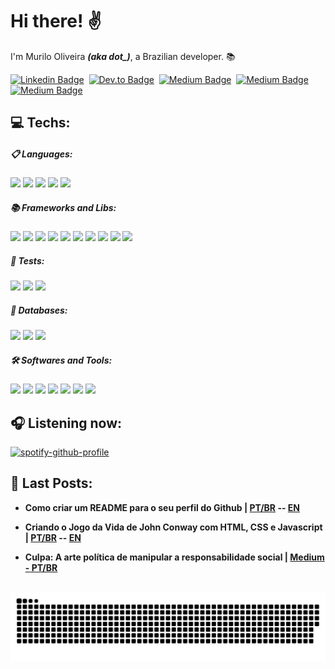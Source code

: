 <!-- <a target="_blank" rel="noopener noreferrer" href="https://supermariodraws.artstation.com" ><img  style="margin-left: 150px" src="./png/oni.png" min-width="350px" max-width="480px" width="450px" align="right" alt="Oni"></a> -->

<div align="left">

  <h1>
  Hi there! ✌️
  </h1>

  <p>I'm Murilo Oliveira <i><b>(aka dot_)</b></i>, a Brazilian developer. 📚</p>

  [![Linkedin Badge](https://img.shields.io/badge/linkedin-000?style=for-the-badge&logo=linkedin&labelColor=0a66c2&logoColor=black)](https://www.linkedin.com/in/murilo-o)&nbsp;
  [![Dev.to Badge](https://img.shields.io/badge/dev.to-000?style=for-the-badge&logo=dev.to&labelColor=FFCC00&logoColor=black)](https://dev.to/akadot_)&nbsp;
  [![Medium Badge](https://img.shields.io/badge/Medium-000?style=for-the-badge&logo=medium&labelColor=00ab6c&logoColor=black)](https://medium.com/@akadot_)&nbsp;
  [![Medium Badge](https://img.shields.io/badge/YouTube-000?style=for-the-badge&logo=youtube&labelColor=ea4335&logoColor=black)](https://www.youtube.com/@dotdev_)&nbsp;
  [![Medium Badge](https://img.shields.io/badge/Mail-000?style=for-the-badge&logo=gmail&labelColor=6e5494&logoColor=black)](mailto:muriloholiveira@hotmail.com)&nbsp;


  
  <!--  Purple: 5c3ec9 -->
  <!--  Yellow: FFCC00 -->

  <h2>💻 Techs:</h2>

  <h5>📋 Languages: </h5>
  
  <img src="https://img.shields.io/badge/HTML5-E34F26?style=for-the-badge&logo=html5&logoColor=white" />
  <img src="https://img.shields.io/badge/CSS3-1572B6?style=for-the-badge&logo=css3&logoColor=white" />
  <img src="https://img.shields.io/badge/JavaScript-F7DF1E?style=for-the-badge&logo=javascript&logoColor=black"/>
  <img src="https://img.shields.io/badge/TypeScript-007ACC?style=for-the-badge&logo=typescript&logoColor=white"/>
  <img src="https://img.shields.io/badge/C%23-239120?style=for-the-badge&logo=csharp&logoColor=white"/>
  
  <h5>📚 Frameworks and Libs: </h5>
  
  <img src="https://img.shields.io/badge/React-20232A?style=for-the-badge&logo=react&logoColor=61DAFB"/>
  <img src="https://img.shields.io/badge/Next-black?style=for-the-badge&logo=next.js&logoColor=white"/>
  <img src="https://img.shields.io/badge/Vue.js-35495E?style=for-the-badge&logo=vue.js&logoColor=4FC08D"/>
  <img src="https://img.shields.io/badge/Sass-CC6699?style=for-the-badge&logo=sass&logoColor=white"/>
  <img src="https://img.shields.io/badge/Tailwind_CSS-38B2AC?style=for-the-badge&logo=tailwind-css&logoColor=white"/>
  <img src="https://img.shields.io/badge/styled--components-DB7093?style=for-the-badge&logo=styled-components&logoColor=white"/>
  <img src="https://img.shields.io/badge/Bootstrap-563D7C?style=for-the-badge&logo=bootstrap&logoColor=white"/>
  <img src="https://img.shields.io/badge/Node.js-43853D?style=for-the-badge&logo=node.js&logoColor=white"/>
  <img src="https://img.shields.io/badge/Express.js-404D59?style=for-the-badge"/>
  <img src="https://img.shields.io/badge/.NET-5C2D91?style=for-the-badge&logo=.net&logoColor=white"/>
  
  <h5>🧪 Tests: </h5>
  
  <img src="https://img.shields.io/badge/Jest-323330?style=for-the-badge&logo=Jest&logoColor=white"/>
  <img src="https://img.shields.io/badge/-cypress-%23E5E5E5?style=for-the-badge&logo=cypress&logoColor=058a5e"/>
  <img src="https://img.shields.io/badge/-selenium-%43B02A?style=for-the-badge&logo=selenium&logoColor=white"/>
  
  <h5>💾 Databases: </h5>
  
  <img src="https://img.shields.io/badge/PostgreSQL-316192?style=for-the-badge&logo=postgresql&logoColor=white"/>
  <img src="https://img.shields.io/badge/MongoDB-4EA94B?style=for-the-badge&logo=mongodb&logoColor=white"/>
  <img src="https://img.shields.io/badge/Microsoft%20SQL%20Server-CC2927?style=for-the-badge&logo=microsoft%20sql%20server&logoColor=white"/>
  
  <h5>🛠️ Softwares and Tools: </h5>
 
  <img src="https://img.shields.io/badge/GIT-E44C30?style=for-the-badge&logo=git&logoColor=white"/>
  <img src="https://img.shields.io/badge/mercurial-999999?style=for-the-badge&logo=mercurial&logoColor=white"/>
  <img src="https://img.shields.io/badge/figma-%23F24E1E.svg?style=for-the-badge&logo=figma&logoColor=white"/>
  <img src="https://img.shields.io/badge/vite-%23646CFF.svg?style=for-the-badge&logo=vite&logoColor=white"/>
  <img src="https://img.shields.io/badge/yarn-%232C8EBB.svg?style=for-the-badge&logo=yarn&logoColor=white"/>
  <img src="https://img.shields.io/badge/gitlab%20ci-%23181717.svg?style=for-the-badge&logo=gitlab&logoColor=white"/>
  <img src="https://img.shields.io/badge/Postman-FF6C37?style=for-the-badge&logo=postman&logoColor=white"/>

  <h2>🎧 Listening now:</h2>

[![spotify-github-profile](https://spotify-github-profile.kittinanx.com/api/view?uid=i0buq9ey3yf4ki78q5bn5ogn9&cover_image=true&theme=natemoo-re&show_offline=true&background_color=121212&interchange=true&bar_color=33d17a&bar_color_cover=false)](https://spotify-github-profile.kittinanx.com/api/view?uid=i0buq9ey3yf4ki78q5bn5ogn9&redirect=true)

  <h2>📓 Last Posts:</h2>
  
  - **Como criar um README para o seu perfil do Github | [PT/BR](https://dev.to/akadot_/como-criar-um-readme-para-o-seu-perfil-do-github-404n) -- [EN](https://dev.to/akadot_/how-to-create-a-awesome-github-readme-4mb4)**

  - **Criando o Jogo da Vida de John Conway com HTML, CSS e Javascript | [PT/BR](https://dev.to/akadot_/praticando-html-css-e-javascript-vanilla-reproduzindo-o-jogo-da-vida-de-john-conway-2iog) -- [EN](https://dev.to/akadot_/learning-html-css-and-javascript-vanilla-reproducing-the-john-conways-game-of-life-9pn)**
  
  - **Culpa: A arte política de manipular a responsabilidade social | [Medium - PT/BR](https://medium.com/@akadot_/culpa-a-arte-pol%C3%ADtica-de-manipular-a-responsabilidade-social-65c0f19a363f)**
  
  <br/>  
 
 <picture>
  <source media="(prefers-color-scheme: dark)" srcset="https://github.com/akadot/akadot/blob/d17c842e1700a2930a312e9d264d28379c27ba5d/github-contribution-grid-snake-dark.svg" />
  <source media="(prefers-color-scheme: light)" srcset="https://github.com/akadot/akadot/blob/d17c842e1700a2930a312e9d264d28379c27ba5d/github-contribution-grid-snake.svg" />
  <img alt="github-snake" src="https://github.com/akadot/akadot/blob/d17c842e1700a2930a312e9d264d28379c27ba5d/github-contribution-grid-snake.svg" />
</picture>
 
</div>



